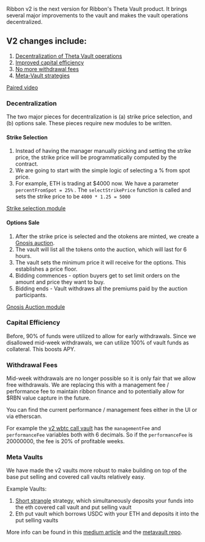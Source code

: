 Ribbon v2 is the next version for Ribbon's Theta Vault product. It brings several major improvements to the vault and makes the vault operations decentralized.

## V2 changes include:

1. [Decentralization of Theta Vault operations](#Decentralization)
1. [Improved capital efficiency](#CapitalEfficiency)
1. [No more withdrawal fees](#WithdrawalFees)
1. [Meta-Vault strategies](#MetaVaults)

[Paired video](https://www.loom.com/share/be2a76a724ab45769737bd8ffeddadb3)

### Decentralization

The two major pieces for decentralization is (a) strike price selection, and (b) options sale. These pieces require new modules to be written.

#### Strike Selection

1. Instead of having the manager manually picking and setting the strike price, the strike price will be programmatically computed by the contract.
2. We are going to start with the simple logic of selecting a % from spot price.
3. For example, ETH is trading at $4000 now. We have a parameter `percentFromSpot = 25%` . The `selectStrikePrice` function is called and sets the strike price to be `4000 * 1.25 = 5000`

[Strike selection module](https://github.com/ribbon-finance/ribbon-v2/blob/master/contracts/utils/StrikeSelection.sol)

#### Options Sale

1. After the strike price is selected and the otokens are minted, we create a [Gnosis auction](https://gnosis-auction.eth.link/#/start).
2. The vault will list all the tokens onto the auction, which will last for 6 hours.
3. The vault sets the minimum price it will receive for the options. This establishes a price floor.
4. Bidding commences - option buyers get to set limit orders on the amount and price they want to buy.
5. Bidding ends - Vault withdraws all the premiums paid by the auction participants.

[Gnosis Auction module](https://github.com/ribbon-finance/ribbon-v2/blob/master/contracts/libraries/GnosisAuction.sol)

### Capital Efficiency

Before, 90% of funds were utilized to allow for early withdrawals. Since we disallowed mid-week withdrawals, we can utilize 100% of vault funds as collateral. This boosts APY.

### Withdrawal Fees

Mid-week withdrawals are no longer possible so it is only fair that we allow free withdrawals. We are replacing this with a management fee / performance fee to maintain ribbon finance and to potentially allow for $RBN value capture in the future.

You can find the current performance / management fees either in the UI or via etherscan.

For example the [v2 wbtc call vault](https://etherscan.io/address/0x65a833afdc250d9d38f8cd9bc2b1e3132db13b2f/advanced#readProxyContract) has the `managementFee` and `performanceFee` variables both with 6 decimals. So if the `performanceFee` is 20000000, the fee is 20% of profitable weeks.

### Meta Vaults

We have made the v2 vaults more robust to make building on top of the base put selling and covered call vaults relatively easy.

Example Vaults:

1. [Short strangle](<https://www.chittorgarh.com/options-trading-strategy/short-strangle-or-sellstrangle/18/#:~:text=The%20Short%20Strangle%20(or%20Sell,volatility%20in%20the%20near%20term.)>) strategy, which simultaneously deposits your funds into the eth covered call vault and put selling vault
2. Eth put vault which borrows USDC with your ETH and deposits it into the put selling vaults

More info can be found in this [medium article](https://chuddster.medium.com/ribbon-meta-vaults-ce094dab65a) and the [metavault repo](https://github.com/ribbon-finance/metavault).
